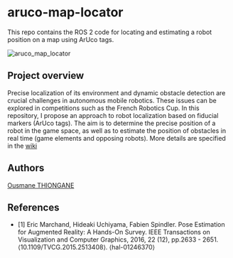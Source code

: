 # aruco-map-locator
This repo contains the ROS 2 code for locating and estimating a robot position on a map using ArUco tags.

![aruco_map_locator](https://github.com/user-attachments/assets/a4c17f62-d4c8-48ce-b297-6aa309cdb48d)

## Project overview

Precise localization of its environment and dynamic obstacle detection are crucial challenges in autonomous mobile robotics. These issues can be explored in competitions such as the French Robotics Cup. In this repository, I propose an approach to robot localization based on fiducial markers (ArUco tags). The aim is to determine the precise position of a robot in the game space, as well as to estimate the position of obstacles in real time (game elements and opposing robots). More details are specified in the [wiki](https://github.com/Mowibox/aruco-map-locator/wiki)

## Authors
[Ousmane THIONGANE](https://github.com/Mowibox)

## References 

* [1] Eric Marchand, Hideaki Uchiyama, Fabien Spindler. Pose Estimation for Augmented Reality: A Hands-On Survey. IEEE Transactions on Visualization and Computer Graphics, 2016, 22 (12), pp.2633 - 2651. ⟨10.1109/TVCG.2015.2513408⟩. ⟨hal-01246370⟩



